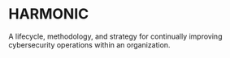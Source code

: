 # HARMONIC
A lifecycle, methodology, and strategy for continually improving cybersecurity operations within an organization.
